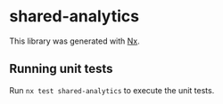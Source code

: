 # shared-analytics

This library was generated with [Nx](https://nx.dev).

## Running unit tests

Run `nx test shared-analytics` to execute the unit tests.
